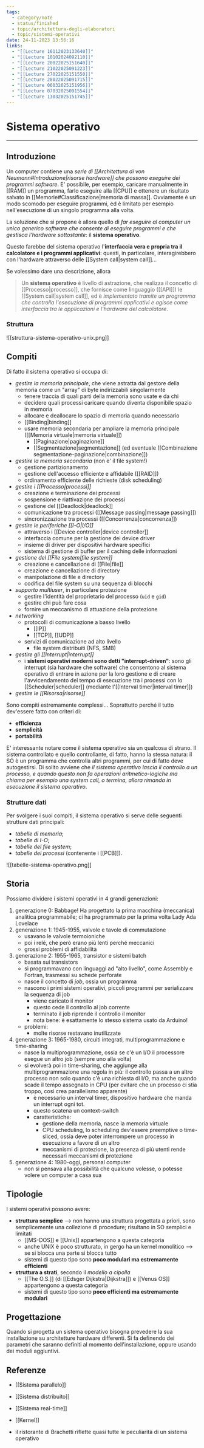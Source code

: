 ```yaml
---
tags:
  - category/note
  - status/finished
  - topic/architettura-degli-elaboratori
  - topic/sistemi-operativi
date: 24-11-2023 13:56:16
links:
  - "[[Lecture 16112023133640]]"
  - "[[Lecture 10102024092110]]"
  - "[[Lecture 20022025151640]]"
  - "[[Lecture 21022025091223]]"
  - "[[Lecture 27022025151550]]"
  - "[[Lecture 28022025091715]]"
  - "[[Lecture 06032025151956]]"
  - "[[Lecture 07032025091554]]"
  - "[[Lecture 13032025151745]]"
---
```

# Sistema operativo
---
## Introduzione
Un computer contiene una _serie di [[Architettura di von Neumann#Introduzione|risorse hardware]] che possono eseguire dei programmi software_. E' possibile, per esempio, caricare manualmente in [[RAM]] un programma, farlo eseguire alla [[CPU]] e ottenere un risultato salvato in [[Memorie#Classificazione|memoria di massa]]. Ovviamente è un modo scomodo per eseguire programmi, ed è limitato per esempio nell'esecuzione di un singolo programma alla volta.

La soluzione che si propone è allora quello di _far eseguire al computer un unico generico software che consente di eseguire programmi e che gestisca l'hardware sottostante_: il **sistema operativo**.

Questo farebbe del sistema operativo l'**interfaccia vera e propria tra il calcolatore e i programmi applicativi**: questi, in particolare, interagirebbero con l'hardware attraverso delle [[System call|system call]]...

Se volessimo dare una descrizione, allora
> Un **sistema operativo** è livello di astrazione, che realizza il concetto di [[Processo|processo]], che fornisce come linguaggio ([[API]]) le [[System call|system call]], ed è _implementato tramite un programma che controlla l'esecuzione di programmi applicativi e agisce come interfaccia tra le applicazioni e l'hardware del calcolatore_.

### Struttura
![[struttura-sistema-operativo-unix.png]]

## Compiti
Di fatto il sistema operativo si occupa di:
- _gestire la memoria principale_, che viene astratta dal gestore della memoria come un "array" di byte indirizzabili singolarmente
	- tenere traccia di quali parti della memoria sono usate e da chi
	- decidere quali processi caricare quando diventa disponibile spazio in memoria
	- allocare e deallocare lo spazio di memoria quando necessario
	- [[Binding|binding]]
	- usare memoria secondaria per ampliare la memoria principale ([[Memoria virtuale|memoria virtuale]])
		- [[Paginazione|paginazione]]
		- [[Segmentazione|segmentazione]] (ed eventuale [[Combinazione segmentazione-paginazione|combinazione]])
- _gestire la memoria secondaria_ (non e' il file system!)
	- gestione partizionamento
	- gestione dell'accesso efficiente e affidabile ([[RAID]])
	- ordinamento efficiente delle richieste (disk scheduling)
- _gestire i [[Processo|processi]]_
	- creazione e terminazione dei processi
	- sospensione e riattivazione dei processi
	- gestione del [[Deadlock|deadlock]]
	- comunicazione tra processi ([[Message passing|message passing]])
	- sincronizzazione tra processi ([[Concorrenza|concorrenza]])
- _gestire le periferiche [[I-O|I/O]]_
	- attraverso i [[Device controller|device controller]]
	- interfaccia comune per la gestione dei device driver
	- insieme di driver per dispositivi hardware specifici
	- sistema di gestione di buffer per il caching delle informazioni
- _gestione del [[File system|file system]]_
	- creazione e cancellazione di [[File|file]]
	- creazione e cancellazione di directory
	- manipolazione di file e directory
	- codifica del file system su una sequenza di blocchi
- _supporto multiuser_, in particolare protezione
	- gestire l'identità del proprietario del processo (`uid` e `gid`)
	- gestire chi può fare cosa
	- fornire un meccanismo di attuazione della protezione
- _networking_
	- protocolli di comunicazione a basso livello
		- [[IP]]
		- [[TCP]], [[UDP]]
	- servizi di comunicazione ad alto livello
		- file system distribuiti (NFS, SMB)
- _gestire gli [[Interrupt|interrupt]]_
	- i **sistemi operativi moderni sono detti "interrupt-driven"**: sono gli interrupt (sia hardware che software) che consentono al sistema operativo di entrare in azione per la loro gestione e di creare l'avvicendamento del tempo di esecuzione tra i processi con lo [[Scheduler|scheduler]] (mediante l'[[Interval timer|interval timer]])
- _gestire le [[Risorsa|risorse]]_

Sono compiti estremamente complessi... Soprattutto perché il tutto dev'essere fatto con criteri di:
- **efficienza**
- **semplicità**
- **portabilità**

E' interessante notare come il sistema operativo sia un qualcosa di strano. Il sistema controllato e quello controllante, di fatto, hanno la stessa natura: il SO è un programma che controlla altri programmi, per cui di fatto deve autogestirsi.
Di solito avviene che _il sistema operativo lascia il controllo a un processo, e quando questo non fa operazioni aritmetico-logiche ma chiama per esempio una system call, o termina, allora rimanda in esecuzione il sistema operativo_.

### Strutture dati
Per svolgere i suoi compiti, il sistema operativo si serve delle seguenti strutture dati principali:
- _tabelle di memoria_;
- _tabelle di I-O_;
- _tabelle del file system_;
- _tabelle dei processi_ (contenente i [[PCB]]).

![[tabelle-sistema-operativo.png]]

## Storia
Possiamo dividere i sistemi operativi in 4 grandi generazioni:
1. generazione 0: Babbage! Ha progettato la prima macchina (meccanica) analitica programmabile; ci ha programmato per la prima volta Lady Ada Lovelace
2. generazione 1: 1945-1955, valvole e tavole di commutazione
	- usavano le valvole termoioniche
	- poi i relé, che però erano più lenti perché meccanici
	- grossi problemi di affidabilità
3. generazione 2: 1955-1965, transistor e sistemi batch
	- basata sui transistors
	- si programmavano con linguaggi ad "alto livello", come Assembly e Fortran, trasmessi su schede perforate
	- nasce il concetto di _job_, ossia un programma
	- nascono i primi sistemi operativi, piccoli programmi per serializzare la sequenza di job
		- viene caricato il monitor
		- questo cede il controllo al job corrente
		- terminato il job riprende il controllo il monitor
		- nota bene: è esattamente lo stesso sistema usato da Arduino!
	- problemi:
		- molte risorse restavano inutilizzate
4. generazione 3: 1965-1980, circuiti integrati, multiprogrammazione e time-sharing
	- nasce la multiprogrammazione, ossia se c'è un I/O il processore esegue un altro job (sempre uno alla volta)
	- si evolverà poi in time-sharing, che aggiunge alla multiprogrammazione una regola in più: il controllo passa a un altro processo non solo quando c'è una richiesta di I/O, ma anche quando scade il tempo assegnato in CPU (per evitare che un processo ci stia troppo, così crea parallelismo apparente)
		- è necessario un interval timer, dispositivo hardware che manda un interrupt ogni tot.
		- questo scatena un context-switch
		- caratteristiche:
			- gestione della memoria, nasce la memoria virtuale
			- CPU scheduling, lo scheduling dev'essere preemptive o time-sliced, ossia deve poter interrompere un processo in esecuzione a favore di un altro
			- meccanismi di protezione, la presenza di più utenti rende necessari meccanismi di protezione
5. generazione 4: 1980-oggi, personal computer
	- non si pensava alla possibilità che qualcuno volesse, o potesse volere un computer a casa sua

## Tipologie
I sistemi operativi possono avere:
- **struttura semplice** --> non hanno una struttura progettata a priori, sono semplicemente una collezione di procedure; risultano in SO semplici e limitati
	- [[MS-DOS]] e [[Unix]] appartengono a questa categoria
	- anche UNIX è poco strutturato, in gergo ha un kernel monolitico --> se si blocca una parte si blocca tutto
	- sistemi di questo tipo sono **poco modulari ma estremamente efficienti**
- **struttura a strati**, secondo il _modello a cipolla_
	- [[The O.S.]] (di [[Edsger Dijkstra|Dijkstra]]) e [[Venus OS]] appartengono a questa categoria
	- sistemi di questo tipo sono **poco efficienti ma estremamente modulari**

## Progettazione
Quando si progetta un sistema operativo bisogna prevedere la sua installazione su architetture hardware differenti. Si fa definendo dei parametri che saranno definiti al momento dell'installazione, oppure usando dei moduli aggiuntivi.

## Referenze
- [[Sistema parallelo]]
- [[Sistema distribuito]]
- [[Sistema real-time]]
- [[Kernel]]

- il ristorante di Brachetti riflette quasi tutte le peculiarità di un sistema operativo